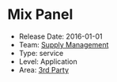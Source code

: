 # Mix Panel
* Release Date: 2016-01-01
* Team: [Supply Management](../teams/supply.md)
* Type: service
* Level: Application
* Area: [3rd Party](../areas/3rd-party.png)
